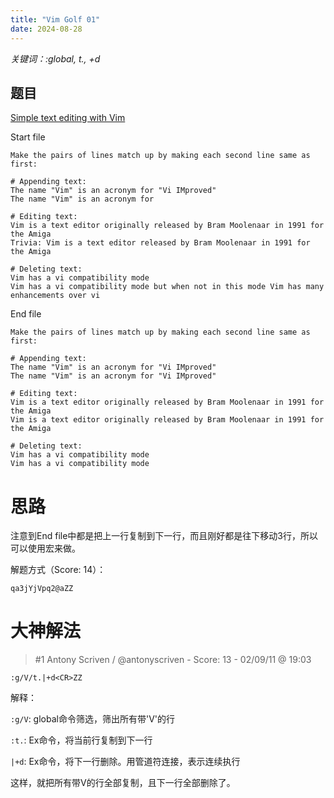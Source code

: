 ```yaml
---
title: "Vim Golf 01"
date: 2024-08-28
---
```


*关键词：:global, t., +d*

## 题目

[Simple text editing with Vim](https://www.vimgolf.com/challenges/4d1a34ccfa85f32065000004)

Start file

```
Make the pairs of lines match up by making each second line same as first:

# Appending text:
The name "Vim" is an acronym for "Vi IMproved"
The name "Vim" is an acronym for

# Editing text:
Vim is a text editor originally released by Bram Moolenaar in 1991 for the Amiga
Trivia: Vim is a text editor released by Bram Moolenaar in 1991 for the Amiga

# Deleting text:
Vim has a vi compatibility mode
Vim has a vi compatibility mode but when not in this mode Vim has many enhancements over vi
```

End file

```
Make the pairs of lines match up by making each second line same as first:

# Appending text:
The name "Vim" is an acronym for "Vi IMproved"
The name "Vim" is an acronym for "Vi IMproved"

# Editing text:
Vim is a text editor originally released by Bram Moolenaar in 1991 for the Amiga
Vim is a text editor originally released by Bram Moolenaar in 1991 for the Amiga

# Deleting text:
Vim has a vi compatibility mode
Vim has a vi compatibility mode
```

# 思路

注意到End file中都是把上一行复制到下一行，而且刚好都是往下移动3行，所以可以使用宏来做。

解题方式（Score: 14）：

```vim
qa3jYjVpq2@aZZ
```

# 大神解法

> #1 Antony Scriven / @antonyscriven - Score: 13 - 02/09/11 @ 19:03

```vim
:g/V/t.|+d<CR>ZZ
```

解释：

`:g/V`: global命令筛选，筛出所有带'V'的行

`:t.`: Ex命令，将当前行复制到下一行

`|+d`: Ex命令，将下一行删除。用管道符连接，表示连续执行

这样，就把所有带V的行全部复制，且下一行全部删除了。
